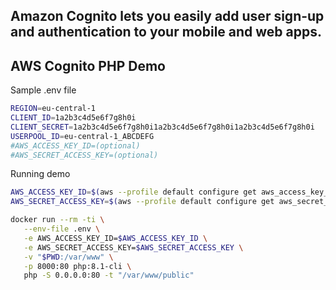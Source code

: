 ## Amazon Cognito lets you easily add user sign-up and authentication to your mobile and web apps.

## AWS Cognito PHP Demo
Sample .env file
```sh
REGION=eu-central-1
CLIENT_ID=1a2b3c4d5e6f7g8h0i
CLIENT_SECRET=1a2b3c4d5e6f7g8h0i1a2b3c4d5e6f7g8h0i1a2b3c4d5e6f7g8h0i
USERPOOL_ID=eu-central-1_ABCDEFG
#AWS_ACCESS_KEY_ID=(optional)
#AWS_SECRET_ACCESS_KEY=(optional)
```

Running demo
```sh
AWS_ACCESS_KEY_ID=$(aws --profile default configure get aws_access_key_id)
AWS_SECRET_ACCESS_KEY=$(aws --profile default configure get aws_secret_access_key)

docker run --rm -ti \
   --env-file .env \
   -e AWS_ACCESS_KEY_ID=$AWS_ACCESS_KEY_ID \
   -e AWS_SECRET_ACCESS_KEY=$AWS_SECRET_ACCESS_KEY \
   -v "$PWD:/var/www" \
   -p 8000:80 php:8.1-cli \
   php -S 0.0.0.0:80 -t "/var/www/public"
```